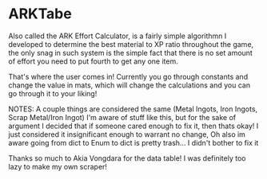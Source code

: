 # ARKTabe

Also called the ARK Effort Calculator, is a fairly simple algorithmn I developed to determine the best material to XP ratio throughout the game, the only snag in such system is the simple fact that there is no set amount of effort you need to put fourth to get any one item. 

That's where the user comes in! Currently you go through constants and change the value in mats, which will change the calculations and you can go through it to your liking!


NOTES: A couple things are considered the same (Metal Ingots, Iron Ingots, Scrap Metal/Iron Ingot) I'm aware of stuff like this, but for the sake of argument I decided that if someone cared enough to fix it, then thats okay! I just considered it insignificant enough to warrant no change, Oh also im aware going from dict to Enum to dict is pretty trash... I didn't bother to fix it 

Thanks so much to Akia Vongdara for the data table! I was definitely too lazy to make my own scraper!
